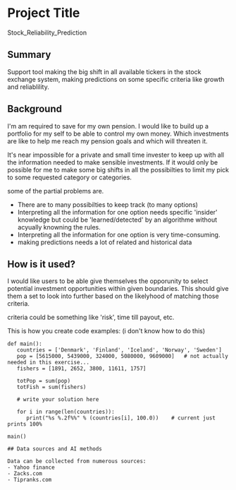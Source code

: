 # Project Title

Stock_Reliability_Prediction

## Summary

Support tool making the big shift in all available tickers in the stock exchange system, making predictions on some specific criteria like growth and reliablility. 


## Background

I'm am required to save for my own pension. I would like to build up a portfolio for my self to be able to control my own money. Which investments are like to help me reach my pension goals and which will threaten it.

It's near impossible for a private and small time invester to keep up with all the information needed to make sensible investments.
If it would only be possible for me to make some big shifts in all the possibilties to limit my pick to some requested category or categories.

some of the partial problems are.
* There are to many possibilties to keep track (to many options)
* Interpreting all the information for one option needs specific 'insider' knowledge but could be 'learned/detected' by an algorithme without acyually knowning the rules.
* Interpreting all the information for one option is very time-consuming.
* making predictions needs a lot of related and historical data


## How is it used?

I would like users to be able give themselves the opporunity to select potential investment opportunities within given boundaries.
This should give them a set to look into further based on the likelyhood of matching those criteria.

criteria could be something like 'risk', time till payout, etc.

This is how you create code examples: (i don't know how to do this)
```
def main():
   countries = ['Denmark', 'Finland', 'Iceland', 'Norway', 'Sweden']
   pop = [5615000, 5439000, 324000, 5080000, 9609000]   # not actually needed in this exercise...
   fishers = [1891, 2652, 3800, 11611, 1757]

   totPop = sum(pop)
   totFish = sum(fishers)

   # write your solution here

   for i in range(len(countries)):
      print("%s %.2f%%" % (countries[i], 100.0))    # current just prints 100%

main()

## Data sources and AI methods

Data can be collected from numerous sources:
- Yahoo finance
- Zacks.com
- Tipranks.com
